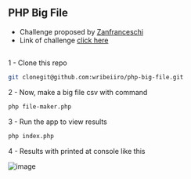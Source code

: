 ## PHP Big File

- Challenge proposed by [Zanfranceschi](https://twitter.com/zanfranceschi/) 
- Link of challenge [click here](https://dev.to/zanfranceschi/desafio-processar-arquivos-grandes-com-restricao-de-memoria-2ie3)

## 

1 - Clone this repo
```bash
git clonegit@github.com:wribeiiro/php-big-file.git
```

2 - Now, make a big file csv with command
```bash
php file-maker.php
```

3 - Run the app to view results
```bash
php index.php
```

4 - Results with printed at console like this

![image](https://user-images.githubusercontent.com/20648572/214095876-f438250a-790f-4633-947b-06aa20d6d27d.png)
